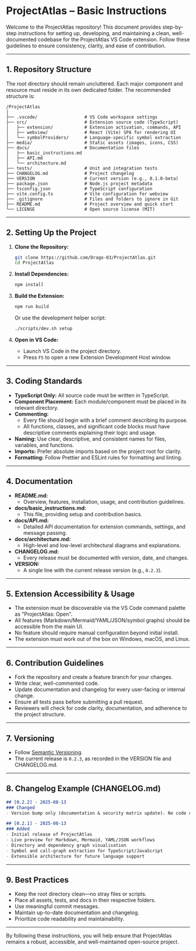 # ProjectAtlas – Basic Instructions

Welcome to the ProjectAtlas repository! This document provides step-by-step instructions for setting up, developing, and maintaining a clean, well-documented codebase for the ProjectAtlas VS Code extension. Follow these guidelines to ensure consistency, clarity, and ease of contribution.

---

## 1. Repository Structure

The root directory should remain uncluttered. Each major component and resource must reside in its own dedicated folder. The recommended structure is:

```text
/ProjectAtlas
│
├── .vscode/                  # VS Code workspace settings
├── src/                      # Extension source code (TypeScript)
│   ├── extension/            # Extension activation, commands, API
│   ├── webview/              # React (Vite) SPA for rendering UI
│   └── symbolProviders/      # Language-specific symbol extraction
├── media/                    # Static assets (images, icons, CSS)
├── docs/                     # Documentation files
│   ├── basic_instructions.md
│   ├── API.md
│   └── architecture.md
├── tests/                    # Unit and integration tests
├── CHANGELOG.md              # Project changelog
├── VERSION                   # Current version (e.g., 0.1.0-beta)
├── package.json              # Node.js project metadata
├── tsconfig.json             # TypeScript configuration
├── vite.config.ts            # Vite configuration for webview
├── .gitignore                # Files and folders to ignore in Git
├── README.md                 # Project overview and quick start
└── LICENSE                   # Open source license (MIT)
```

---

## 2. Setting Up the Project

1. **Clone the Repository:**

   ```bash
   git clone https://github.com/Drago-03/ProjectAtlas.git
   cd ProjectAtlas
   ```

2. **Install Dependencies:**

   ```bash
   npm install
   ```

3. **Build the Extension:**

   ```bash
   npm run build
   ```

   Or use the development helper script:

   ```bash
   ./scripts/dev.sh setup
   ```

4. **Open in VS Code:**
   - Launch VS Code in the project directory.
   - Press `F5` to open a new Extension Development Host window.

---

## 3. Coding Standards

- **TypeScript Only:** All source code must be written in TypeScript.
- **Component Placement:** Each module/component must be placed in its relevant directory.
- **Commenting:**  
  - Every file should begin with a brief comment describing its purpose.
  - All functions, classes, and significant code blocks must have descriptive comments explaining their logic and usage.
- **Naming:** Use clear, descriptive, and consistent names for files, variables, and functions.
- **Imports:** Prefer absolute imports based on the project root for clarity.
- **Formatting:** Follow Prettier and ESLint rules for formatting and linting.

---

## 4. Documentation

- **README.md:**  
  - Overview, features, installation, usage, and contribution guidelines.
- **docs/basic_instructions.md:**  
  - This file, providing setup and contribution basics.
- **docs/API.md:**  
  - Detailed API documentation for extension commands, settings, and message passing.
- **docs/architecture.md:**  
  - High-level and low-level architectural diagrams and explanations.
- **CHANGELOG.md:**  
  - Every release must be documented with version, date, and changes.
- **VERSION:**  
  - A single line with the current release version (e.g., `0.2.3`).

---

## 5. Extension Accessibility & Usage

- The extension must be discoverable via the VS Code command palette as "ProjectAtlas: Open".
- All features (Markdown/Mermaid/YAML/JSON/symbol graphs) should be accessible from the main UI.
- No feature should require manual configuration beyond initial install.
- The extension must work out of the box on Windows, macOS, and Linux.

---

## 6. Contribution Guidelines

- Fork the repository and create a feature branch for your changes.
- Write clear, well-commented code.
- Update documentation and changelog for every user-facing or internal change.
- Ensure all tests pass before submitting a pull request.
- Reviewers will check for code clarity, documentation, and adherence to the project structure.

---

## 7. Versioning

- Follow [Semantic Versioning](https://semver.org/).
- The current release is `0.2.3`, as recorded in the VERSION file and CHANGELOG.md.

---

## 8. Changelog Example (CHANGELOG.md)

```markdown
## [0.2.2] - 2025-08-13
### Changed
- Version bump only (documentation & security matrix update). No code changes since 0.2.1.

## [0.2.1] - 2025-08-13
### Added
- Initial release of ProjectAtlas
- Live preview for Markdown, Mermaid, YAML/JSON workflows
- Directory and dependency graph visualisation
- Symbol and call-graph extraction for TypeScript/JavaScript
- Extensible architecture for future language support
```

---

## 9. Best Practices

- Keep the root directory clean—no stray files or scripts.
- Place all assets, tests, and docs in their respective folders.
- Use meaningful commit messages.
- Maintain up-to-date documentation and changelog.
- Prioritize code readability and maintainability.

---

By following these instructions, you will help ensure that ProjectAtlas remains a robust, accessible, and well-maintained open-source project.
